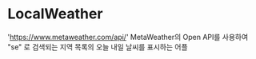 # LocalWeather

'https://www.metaweather.com/api/' MetaWeather의 Open API를 사용하여 "se" 로 검색되는 지역 목록의 오늘 내일 날씨를 표시하는 어플

